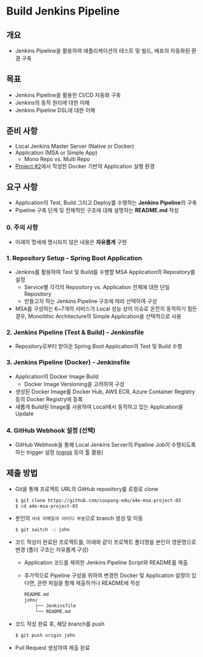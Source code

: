 # Build Jenkins Pipeline

## 개요

- Jenkins Pipeline을 활용하여 애플리케이션의 테스트 및 빌드, 배포의 자동화된 환경 구축


## 목표

- Jenkins Pipeline을 활용한 CI/CD 자동화 구축
- Jenkins의 동작 원리에 대한 이해
- Jenkins Pipeline DSL에 대한 이해


## 준비 사항
- Local Jenkins Master Server (Native or Docker)
- Application (MSA or Simple App)
  - Mono Repo vs. Multi Repo
- [Project #2](https://github.com/coupang-edu/a4e-msa-project-02)에서 작성한 Docker 기반의 Application 실행 환경


## 요구 사항

- Application의 Test, Build 그리고 Deploy를 수행하는 **Jenkins Pipeline**의 구축
- Pipeline 구축 단계 및 전체적인 구조에 대해 설명하는 **README.md** 작성


### 0. 주의 사항

- 아래의 명세에 명시되지 않은 내용은 **자유롭게** 구현


### 1. Repository Setup - Spring Boot Application

- Jenkins를 활용하여 Test 및 Build를 수행할 MSA Application의 Repository를 설정
  - Service별 각각의 Repository vs. Application 전체에 대한 단일 Repository
  - 만들고자 하는 Jenkins Pipeline 구조에 따라 선택하여 구성
- MSA를 구성하는 6~7개의 서비스가 Local 성능 상의 이슈로 온전히 동작하기 힘든 경우, Monolithic Architecture의 Simple Application을 선택적으로 사용


### 2. Jenkins Pipeline (Test & Build) - Jenkinsfile

- Repository로부터 받아온 Spring Boot Application의 Test 및 Build 수행


### 3. Jenkins Pipeline (Docker) - Jenkinsfile

- Application의 Docker Image Build
  - Docker Image Versioning을 고려하여 구성
- 생성된 Docker Image를 Docker Hub, AWS ECR, Azure Container Registry 등의 Docker Registry에 등록
- 새롭게 Build된 Image를 사용하여 Local에서 동작하고 있는 Application을 Update


### 4. GitHub Webhook 설정 (선택)

- GitHub Webhook을 통해 Local Jenkins Server의 Pipeline Job이 수행되도록 하는 trigger 설정 ([ngrok](https://ngrok.com/) 등의 툴 활용)


## 제출 방법

- Git을 통해 프로젝트 URL의 GitHub repository를 로컬로 clone

    ```bash
    $ git clone https://github.com/coupang-edu/a4e-msa-project-03
    $ cd a4e-msa-project-03
    ```

- 본인의 `사내 이메일의 아이디 부분`으로 branch 생성 및 이동

    ```bash
    $ git switch -c john
    ```

- 코드 작성이 완료된 프로젝트를, 아래와 같이 프로젝트 폴더명을 본인의 영문명으로 변경 (폴더 구조는 자유롭게 구성)
  - Application 코드를 제외한 Jenkins Pipeline Script와 README를 제출
  - 추가적으로 Pipeline 구성을 위하여 변경한 Docker 및 Application 설정이 있다면, 관련 파일을 함께 제출하거나 README에 작성

    ```bash
    README.md
    john/
        ├── Jenkinsfile
        └── README.md
    ```

- 코드 작성 완료 후, 해당 branch를 push

    ```bash
    $ git push origin john
    ```

- Pull Request 생성하여 제출 완료
